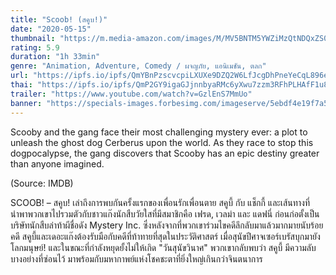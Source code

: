 ```yaml
---
title: "Scoob! (สคูบ!)"
date: "2020-05-15"
thumbnail: "https://m.media-amazon.com/images/M/MV5BNTM5YWZiMzQtNDQxZS00ODI0LWJjNTQtZmQ3OWU3Njg4NWYyXkEyXkFqcGdeQXVyNzc4NTU3Njg@._V1_UX182_CR0,0,182,268_AL_.jpg"
rating: 5.9
duration: "1h 33min"
genre: "Animation, Adventure, Comedy / ผจญภัย, แอนิเมชัน, ตลก"
url: "https://ipfs.io/ipfs/QmYBnPzscvcpiLXUXe9DZQ2W6LfJcgDhPneYeCqL896ezV?filename=Scoob.2020.1080p.WEBRip.x264-RARBG.mp4"
thai: "https://ipfs.io/ipfs/QmP2GY9igaGJjnnbyaRMc6yXwu7zzm3RFhPLHAfF1u8Wx5?filename=Scoob!%20thai.vtt"
trailer: "https://www.youtube.com/watch?v=GzlEnS7MmUo"
banner: "https://specials-images.forbesimg.com/imageserve/5ebdf4e19f7a550006202a41/960x0.jpg?cropX1=0&cropX2=2048&cropY1=72&cropY2=1225"
---
```


Scooby and the gang face their most challenging mystery ever: a plot to unleash the ghost dog Cerberus upon the world. As they race to stop this dogpocalypse, the gang discovers that Scooby has an epic destiny greater than anyone imagined.

(Source: IMDB)

SCOOB! – สคูบ! เล่าถึงการพบกันครั้งแรกของเพื่อนรักเพื่อนตาย สคูบี้ กับ แช็กกี้ และเส้นทางที่นำพาพวกเขาไปรวมตัวกับชาวแก๊งนักสืบวัยใสที่มีสมาชิกคือ เฟรด, เวลม่า และ แดฟนี่ ก่อนก่อตั้งเป็นบริษัทนักสืบล่าท้าผีชื่อดัง Mystery Inc. ซึ่งหลังจากที่พวกเขาร่วมไขคดีลึกลับมาแล้วมากมายนับร้อยคดี สคูบี้และเดอะแก๊งต้องรับมือกับคดีที่ท้าทายที่สุดในประวัติศาสตร์ เมื่อสุนัขปีศาจเซอร์เบรัสบุกมายังโลกมนุษย์! และในขณะที่กำลังหยุดยั้งไม่ให้เกิด "วันสุนัขวินาศ" พวกเขากลับพบว่า สคูบี้ มีความลับบางอย่างที่ซ่อนไว้ มาพร้อมกับมหากาพย์แห่งโชคชะตาที่ยิ่งใหญ่เกินกว่าจินตนาการ